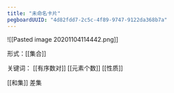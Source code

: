 ```yaml
---
title: "未命名卡片"
pegboardUUID: "4d82fdd7-2c5c-4f89-9747-9122da368b7a"
---
```

![[Pasted image 20201104114442.png]]

形式：[[集合]]

关键词：
[[有序数对]]
[[元素个数]]
[[性质]]


[[和集]] 差集

